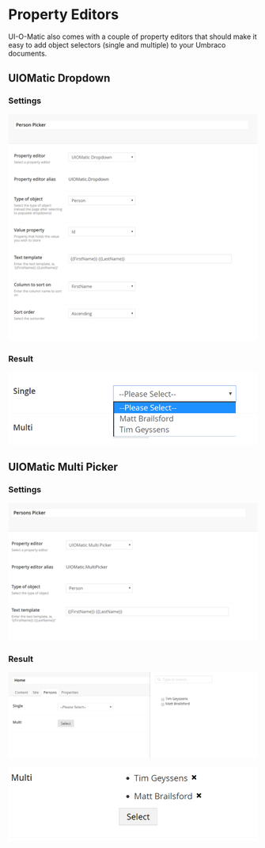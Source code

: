 # Property Editors #
UI-O-Matic also comes with a couple of property editors that should make it easy to add object selectors (single and multiple) to your Umbraco documents.

## UIOMatic Dropdown ##
### Settings ###
![](img/propeditorsettings.png)

### Result ###

![](img/propeditor.png)


## UIOMatic Multi Picker ##
### Settings ###
![](img/propeditormultisettings.png)

### Result ###
![](img/propeditormulti.png)

![](img/propeditormulti2.png)
